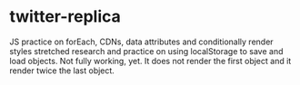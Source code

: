 # twitter-replica
JS practice on forEach, CDNs, data attributes and conditionally render styles
stretched research and practice on using localStorage to save and load objects. Not fully working, yet.
It does not render the first object and it render twice the last object.
